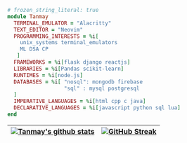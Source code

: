```ruby
# frozen_string_literal: true
module Tanmay
  TERMINAL_EMULATOR = "Alacritty"
  TEXT_EDITOR = "Neovim"
  PROGRAMMING_INTERESTS = %i[
    unix_systems terminal_emulators
    ML DSA CP 
   ]
  FRAMEWORKS = %i[flask django reactjs]
  LIBRARIES = %i[Pandas scikit-learn]
  RUNTIMES = %i[node.js]
  DATABASES = %i[ "nosql": mongodb firebase 
                  "sql" : mysql postgresql 
  ]
  IMPERATIVE_LANGUAGES = %i[html cpp c java]
  DECLARATIVE_LANGUAGES = %i[javascript python sql lua]
end
```
<!-- &include_all_commits=true -->

|<a href="https://github.com/tanmaypanda-tw/github-readme-stats"><img align="center" src="https://github-readme-stats-anuraghazra1.vercel.app/api?username=tanmaypanda-tw&show_icons=true&theme=dracula&hide_border=true" alt="Tanmay's github stats" /></a> | [![GitHub Streak](https://streak-stats.demolab.com?user=tanmaypanda-tw&theme=dracula&hide_border=true&date_format=M%20j%5B%2C%20Y%5D)](https://git.io/streak-stats) |
| ------------- | ------------- |

